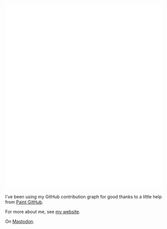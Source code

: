 <a href="https://github.com/jericson/github-stats">

![](https://github.com/jericson/github-stats/blob/master/generated/overview.svg)
![](https://github.com/jericson/github-stats/blob/master/generated/languages.svg)

</a>

I've been using my GitHub contribution graph for good thanks to a little help from [Paint GitHub](https://paintgithub.com/).

For more about me, see [my website](https://jlericson.com/about/). 

On <a rel="me" href="https://hachyderm.io/@jericson">Mastodon</a>.
